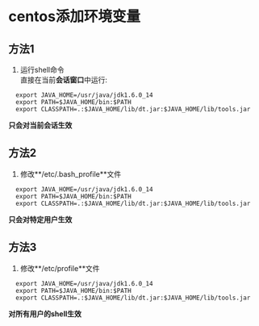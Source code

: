 # centos添加环境变量  

## 方法1  

1. 运行shell命令  
  直接在当前**会话窗口**中运行:  
  ```
    export JAVA_HOME=/usr/java/jdk1.6.0_14  
    export PATH=$JAVA_HOME/bin:$PATH  
    export CLASSPATH=.:$JAVA_HOME/lib/dt.jar:$JAVA_HOME/lib/tools.jar  
  ```
  **只会对当前会话生效**  
 ## 方法2  
 1. 修改**/etc/.bash_profile**文件  
  ```
    export JAVA_HOME=/usr/java/jdk1.6.0_14  
    export PATH=$JAVA_HOME/bin:$PATH  
    export CLASSPATH=.:$JAVA_HOME/lib/dt.jar:$JAVA_HOME/lib/tools.jar  
  ```  
  **只会对特定用户生效**  
  
  ## 方法3  
  1. 修改**/etc/profile**文件  
  ```
    export JAVA_HOME=/usr/java/jdk1.6.0_14  
    export PATH=$JAVA_HOME/bin:$PATH  
    export CLASSPATH=.:$JAVA_HOME/lib/dt.jar:$JAVA_HOME/lib/tools.jar  
  ```  
  **对所有用户的shell生效**  
